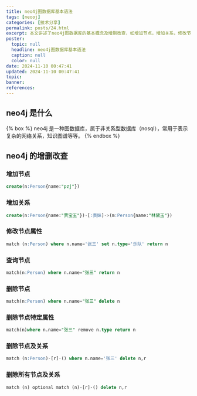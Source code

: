 ```yaml
---
title: neo4j图数据库基本语法
tags: [neooj]
categories: [技术分享]
permalink: posts/24.html
excerpt: 本文讲述了neo4j图数据库的基本概念及增删改查，如增加节点，增加关系，修改节点属性，查询节点，删除节点特定属性等等
poster:
  topic: null
  headline: neo4j图数据库基本语法
  caption: null
  color: null
date: 2024-11-10 00:47:41
updated: 2024-11-10 00:47:41
topic:
banner:
references:
---
```


## neo4j 是什么

{% box %}
neo4j 是一种图数据库，属于非关系型数据库（nosql），常用于表示复杂的网络关系，知识图谱等等。
{% endbox %}

## neo4j 的增删改查

### 增加节点

```sql
create(n:Person{name:"pzj"})
```

### 增加关系

```sql
create(n:Person{name:"贾宝玉"})-[:表妹]->(m:Person{name:"林黛玉"})
```

### 修改节点属性

```sql
match (n:Person) where n.name='张三' set n.type='乐队' return n
```

### 查询节点

```sql
match(n:Person) where n.name="张三" return n
```

### 删除节点

```sql
match(n:Person) where n.name="张三" delete n
```

### 删除节点特定属性

```sql
match(n)where n.name="张三" remove n.type return n
```

### 删除节点及关系

```sql
match (n:Person)-[r]-() where n.name='张三' delete n,r
```

### 删除所有节点及关系

```sql
match (n) optional match (n)-[r]-() delete n,r
```
